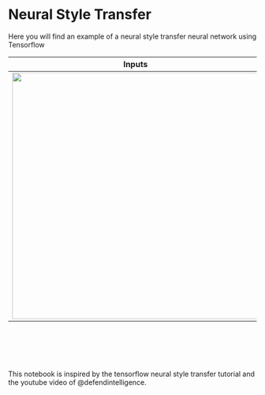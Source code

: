 # Neural Style Transfer

Here you will find an example of a neural style transfer neural network using Tensorflow 





Inputs           |  Outputs
:-------------------------:|:-------------------------:
<img src="https://user-images.githubusercontent.com/71693523/139927373-292ef20b-5b17-4bea-8f5a-bc214f1a940c.png" width=500px> |  <img src="https://user-images.githubusercontent.com/71693523/139927468-0de5cef7-39f4-4c39-8ce2-5fd770c322d0.png" width=300px>








</br>
</br>
</br>
</br>

This notebook is inspired by the tensorflow neural style transfer tutorial and the youtube video of @defendintelligence. 
